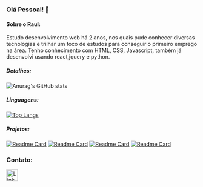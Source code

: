 ###  Olá Pessoal! 👋

#### Sobre o Raul:
Estudo desenvolvimento web há 2 anos, nos quais pude conhecer diversas tecnologias e trilhar um foco de estudos para conseguir o primeiro emprego na área.
Tenho conhecimento com HTML, CSS, Javascript, também já desenvolvi usando react,jquery e python.

##### Detalhes:

![Anurag's GitHub stats](https://github-readme-stats.vercel.app/api?username=raulpereira1&show_icons=true&theme=tokyonight)</br>
##### Linguagens:
[![Top Langs](https://github-readme-stats.vercel.app/api/top-langs/?username=anuraghazra&layout=compact)](https://github.com/anuraghazra/github-readme-stats)</br>
##### Projetos: </br>
[![Readme Card](https://github-readme-stats.vercel.app/api/pin/?username=raulpereira1&repo=jornadadev)](https://github.com/raulpereira1/jornadadev)
[![Readme Card](https://github-readme-stats.vercel.app/api/pin/?username=raulpereira1&repo=fundamentos-react)](https://github.com/raulpereira1/fundamentos-react)
[![Readme Card](https://github-readme-stats.vercel.app/api/pin/?username=raulpereira1&repo=EloJobSincero)](https://github.com/raulpereira1/EloJobSincero)
[![Readme Card](https://github-readme-stats.vercel.app/api/pin/?username=raulpereira1&repo=erudio-microservices-dotnet6)](https://github.com/raulpereira1/erudio-microservices-dotnet6)

### Contato:
[<img src='https://img.shields.io/badge/LinkedIn-0077B5?style=for-the-badge&logo=linkedin&logoColor=white' alt='Linkedin' height='30'>](https://www.linkedin.com/in/raul-pereira-266401146/)
